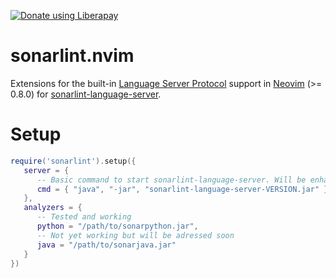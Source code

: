 <script src="https://liberapay.com/schrieveslaach/widgets/button.js"></script>
<noscript><a href="https://liberapay.com/schrieveslaach/donate"><img alt="Donate using Liberapay" src="https://liberapay.com/assets/widgets/donate.svg"></a></noscript>

# sonarlint.nvim

Extensions for the built-in [Language Server Protocol][1] support in [Neovim][2] (>= 0.8.0) for [sonarlint-language-server][3].

[1]: https://microsoft.github.io/language-server-protocol/
[2]: https://neovim.io/
[3]: https://github.com/SonarSource/sonarlint-language-server

# Setup

```lua
require('sonarlint').setup({
   server = {
      -- Basic command to start sonarlint-language-server. Will be enhanced with additional command line options 
      cmd = { "java", "-jar", "sonarlint-language-server-VERSION.jar" }
   },
   analyzers = {
      -- Tested and working
      python = "/path/to/sonarpython.jar",
      -- Not yet working but will be adressed soon
      java = "/path/to/sonarjava.jar"
   }
})
```

